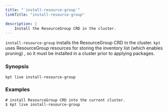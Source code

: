 ```yaml
---
title: "`install-resource-group`"
linkTitle: "install-resource-group"

description: |
    Install the ResourceGroup CRD in the cluster.
---
```


<!--mdtogo:Short
    Install the ResourceGroup CRD in the cluster.
-->

`install-resource-group` installs the ResourceGroup CRD in the cluster. `kpt`
uses ResourceGroup resources for storing the inventory list (which enables
pruning) , so it must be installed in a cluster prior to applying packages.

### Synopsis

<!--mdtogo:Long-->

```shell
kpt live install-resource-group
```

<!--mdtogo-->

### Examples

<!--mdtogo:Examples-->

```shell
# install ResourceGroup CRD into the current cluster.
$ kpt live install-resource-group
```

<!--mdtogo-->
